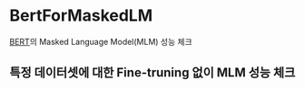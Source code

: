 # BertForMaskedLM
[BERT](https://arxiv.org/abs/1810.04805)의 Masked Language Model(MLM) 성능 체크

## 특정 데이터셋에 대한 Fine-truning 없이 MLM 성능 체크
